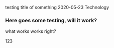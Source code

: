 testing title of something
2020-05-23
Technology

### Here goes some testing, will it work?

what works works right?

123
